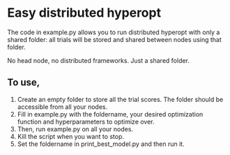 # Easy distributed hyperopt

The code in example.py allows you to run distributed
hyperopt with only a shared folder: all trials
will be stored and shared between nodes using that folder.

No head node, no distributed frameworks. Just a shared
folder.

## To use, 
1. Create an empty folder to store all the trial scores. The
folder should be accessible from all your nodes.
2. Fill in example.py with the foldername, your desired
optimization function and hyperparameters to optimize over.
3. Then, run example.py on all your nodes.
4. Kill the script when you want to stop.
5. Set the foldername in print_best_model.py and then run it.

